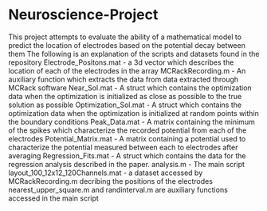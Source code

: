 # Neuroscience-Project
This project attempts to evaluate the ability of a mathematical model to predict the location of electrodes based on the potential decay between them
The following is an explanation of the scripts and datasets found in the repository
Electrode_Positons.mat - a 3d vector which describes the location of each of the electrodes in the array
MCRackRecording.m - An auxiliary function which extracts the data from data extracted through MCRack software
Near_Sol.mat - A struct which contains the optimization data when the optimization is initialized as close as possible to the true solution as possible
Optimization_Sol.mat - A struct which contains the optimization data when the optimization is initialized at random points within the boundary conditions
Peak_Data.mat - A matrix containing the minimum of the spikes which characterize the recorded potential from each of the electrodes
Potential_Matrix.mat - A matrix containing a potential used to characterize the potential measured between each to electrodes after averaging
Regression_Fits.mat - A struct which contains the data for the regression analysis described in the paper.
analysis.m - The main script
layout_100_12x12_120Channels.mat - a dataset accessed by MCRackRecording.m decribing the positions of the electrodes
nearest_upper_square.m and randinterval.m are auxiliary functions accessed in the main script
